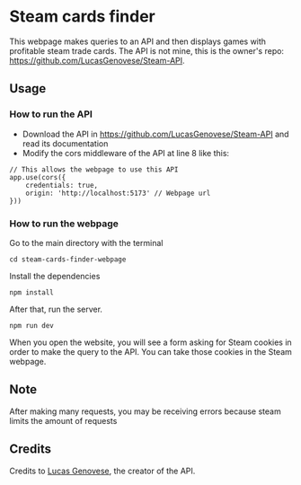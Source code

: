 # Steam cards finder 
This webpage makes queries to an API and then displays games with profitable steam trade cards. The API is not mine, this is the owner's repo: https://github.com/LucasGenovese/Steam-API.

## Usage
### How to run the API
- Download the API in https://github.com/LucasGenovese/Steam-API and read its documentation
- Modify the cors middleware of the API at line 8 like this: 
```
// This allows the webpage to use this API
app.use(cors({
    credentials: true,
    origin: 'http://localhost:5173' // Webpage url
}))
```

### How to run the webpage
Go to the main directory with the terminal
```
cd steam-cards-finder-webpage
```
Install the dependencies
```
npm install
```
After that, run the server.
```
npm run dev
```
When you open the website, you will see a form asking for Steam cookies in order to make the query to the API. You can take those cookies in the Steam webpage.

## Note
After making many requests, you may be receiving errors because steam limits the amount of requests

## Credits
Credits to <a href="https://github.com/LucasGenovese" target="_blank">Lucas Genovese</a>, the creator of the API.

